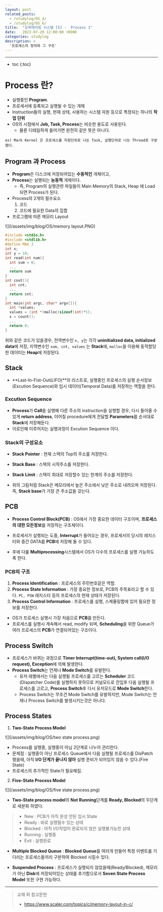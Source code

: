 ```yaml
---
layout: post
related_posts:
  - /studylog/OS_4/
  - /studylog/OS_6/
title:  "오퍼레이팅 시스템 [5] -  Process 1"
date:   2023-07-20 12:00:00 +0900
categories: studylog
description: >
  '프로세스의 정의와 그 구조'
---
```

* * *
* toc
{:toc}

# Process 란?

* 실행중인 **Program**. 
* 프로세서에 등록되고 실행될 수 있는 개체
* Instruction들의 실행, 현재 상태, 사용하는 시스템 자원 등으로 특정되는 하나의 **작업 단위**
* OS의 시점에서 **Job, Task, Process**는 비슷한 용도로 사용된다.
  * 물론 디테일하게 들어가면 완전히 같은 뜻은 아니다.

`ex) Mark Kernel 은 프로세스를 자원단위로 나눈 Task, 실행단위로 나눈 Thread로 구분했다.`

## Program 과 Process

* **Program**은 디스크에 저장되어있는 **수동적인** 개체이고,
* **Process**는 실행되는 **능동적** 개체이다.
  * 즉, Program의 실행관련 파일들이 Main Memory의 Stack, Heap 에 Load 되면 Process가 된다.
* Process의 2개의 필수요소
  1. 코드
  2. 코드에 필요한 Data의 집합
* 프로그램에 따른 메모리 Layout

![](/assets/img/blog/OS/memory layout.PNG)

~~~cpp
#include <stdio.h>
#include <stdlib.h>
#define MAX 3
int x;
int y = 10;
int read(int num){
  int sum = 0;
  ...
  return sum
}
int cout(){
  int cnt;
  ...
  return cnt;
}
int main(int argc, char* argv[]){
  int *values;
  values = (int *)malloc(sizeof(int)*5);
  x = count();
  ...
  return 0;
}
~~~

위와 같은 코드가 있을경우, 전역변수인 `x, y`는 각각 **uninitialized data, initialized data**에 저장, 지역변수인 `sum, cnt, values` 는 **Stack**에, `malloc`을 이용해 동적할당한 데이터는 **Heap**에 저장된다.

## Stack

* **Last-In-Fist-Out(LIFO)**의 리스트로, 실행중인 프로세스의 실행 순서정보(Excution Sequence)와 임시 데이터(Temporal Data)를 저장하는 역할을 한다.

### Excution Sequence

* **Process**가 **Call**을 실행해 다른 주소의 instruction을 실행할 경우, 다시 돌아올 수 있게 **return address**, 이어질 procedure에게 전달할 **Parameters**를 순서대로  **Stack**에 저장해둔다. 
* 이로인해 이루어지는 실행과정이 Excution Sequence 이다.

### Stack의 구성요소

* **Stack Pointer** 
: 현재 스택의 Top의 주소를 저장한다.
* **Stack Base**
: 스택의 시작주소를 저장한다.
* **Stack Limit**
: 스택이 최대로 저장할수 있는 한계의 주소를 저장한다.

* 위의 그림처럼 Stack은 메모리에서 높은 주소에서 낮은 주소로 내려오며 저장된다. 즉, **Stack base**가 가장 큰 주소값을 갖는다.

## PCB

* **Process Control Block(PCB)** 
: OS에서 가장 중요한 데이터 구조이며, **프로세스의 대한 모든정보**를 저장하는 구조체이다.

* 프로세서가 실행되는 도중, **Interrupt**가 들어오는 경우, 프로세서의 당시의 레지스터와 중간 DATA를 **PCB**에 저장해 둘 수 있다.
* 후에 다룰 **Multiprocessing**시스템에서 OS가 다수의 프로세스를 실행 가능하도록 한다.

### PCB의 구조

1. **Process Identification** 
: 프로세스의 주민번호같은 역할.
2. **Process State Information**
: 가장 중요한 정보로, PCB의 주목표라고 할 수 있다. `PC, PSW` 레지스터 등의 프로세스의 현재 상태가 저장된다.
3. **Process Control Information**
: 프로세스를 실행, 스케쥴링함에 있어 필요한 정보를 저장한다.

* OS가 프로세스 실행시 가장 처음으로 **PCB**를 만든다.
* 프로세스를 실행시 계속해서 read, modify 되며, **Scheduling**을 위한 Queue가 여러 프로세스의 **PCB**가 연결되어있는 구조이다. 

## Process Switch

* 프로세스가 바뀌는 과정으로 **Timer Interrupt(time-out), System call(I/O request), Exception**에 의해 발생한다.
* **Process Switch**는 언제나 **Mode Switch**를 유발한다.
  * 유저 레벨에서는 다음 실행될 프로세스를 고르는 **Scheduler** 코드(Dispatcher Code)를 실행하지 못하므로 커널모드로 진입후 다음 실행될 프로세스를 고르고, **Process Switch**후 다시 유저모드로 **Mode Switch**한다.
  * Process Switch는 무조건 Mode Switch를 유발하지만, Mode Switch는 언제나 Process Switch를 발생시키는것은 아니다.

## Process States

1. **Two-State Process Model**

![](/assets/img/blog/OS/two state process.png)

  * Process를 실행중, 실행중이 아님 2단계로 나누어 관리한다.
  * 문제점 : 실행중이 아닌 프로세스 Queue에서 다음 실행될 프로세스를 DisPatch 했을때, 아직 **I/O 단계가 끝나지 않아** 실행 준비가 되어있지 않을 수 있다.(Fire State)
  * 프로세스의 추가적인 State가 필요해짐.


2. **Five-State Process Model**

![](/assets/img/blog/OS/five state process.png)

  * **Two-State process model**의 **Not Running**단계를 **Ready, Blocked**의 두단계로 세분화 하였다.
  >* New : PCB가 아직 완성 안된 임시 State
  >* Ready : 바로 실행될수 있는 상태
  >* Blocked : 아직 I/O작업이 완료되지 않은 실행불가능한 상태
  >* Running : 실행중
  >* Exit : 실행완료

  * **Multiple Blocked Queue** 
  : **Blocked Queue**를 여러개 만들어 특정 이벤트를 기다리는 프로세스들끼리 구분하여 Blocked 시킬수 있다.

  * **Suspended Process** : 프로세스가 실행되지 않았을때(Ready/Blocked), 메모리가 아닌 **Disk**에 저장되어있는 상태를 추가함으로서 **Seven State Process Model** 또한 구현 가능하다.

* * *
>교재 외 참고문헌 
>* https://www.scaler.com/topics/c/memory-layout-in-c/